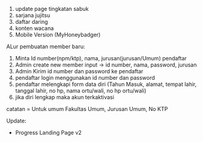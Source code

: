 1. update page tingkatan sabuk
2. sarjana jujitsu
3. daftar daring
4. konten wacana
5. Mobile Version (MyHoneybadger)

ALur pembuatan member baru:

1. Minta Id number(npm/ktp), nama, jurusan(jurusan/Umum) pendaftar
2. Admin create new member input -> id number, nama, password, jurusan
3. Admin Kirim id number dan password ke pendaftar
4. pendaftar login menggunakan id number dan password
5. pendaftar melengkapi form data diri (Tahun Masuk, alamat, tempat lahir, tanggal lahir, no hp, nama ortu/wali, no hp ortu/wali)
6. jika diri lengkap maka akun terkaktivasi

catatan = Untuk umum Fakultas Umum, Jurusan Umum, No KTP

Update:

- Progress Landing Page v2
